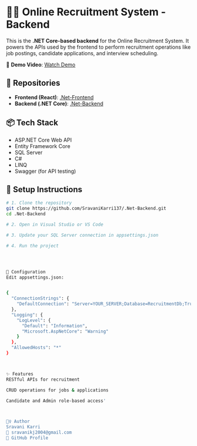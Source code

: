 # 🧑‍💼 Online Recruitment System - Backend

This is the **.NET Core-based backend** for the Online Recruitment System. It powers the APIs used by the frontend to perform recruitment operations like job postings, candidate applications, and interview scheduling.

🎥 **Demo Video**: [Watch Demo](https://www.loom.com/share/1b99f27d453e425f88ba6994185d0704?sid=1a32b8ab-9e6f-47d2-a236-97c2d4060c19)



## 📁 Repositories

- **Frontend (React)**: [.Net-Frontend](https://github.com/SravaniKarri137/.Net-Frontend)
- **Backend (.NET Core)**: [.Net-Backend](https://github.com/SravaniKarri137/.Net-Backend)




## 📦 Tech Stack

- ASP.NET Core Web API
- Entity Framework Core
- SQL Server
- C#
- LINQ
- Swagger (for API testing)

## 🚀 Setup Instructions

```bash
# 1. Clone the repository
git clone https://github.com/SravaniKarri137/.Net-Backend.git
cd .Net-Backend

# 2. Open in Visual Studio or VS Code

# 3. Update your SQL Server connection in appsettings.json

# 4. Run the project




🔧 Configuration
Edit appsettings.json:


{
  "ConnectionStrings": {
    "DefaultConnection": "Server=YOUR_SERVER;Database=RecruitmentDb;Trusted_Connection=True;"
  },
  "Logging": {
    "LogLevel": {
      "Default": "Information",
      "Microsoft.AspNetCore": "Warning"
    }
  },
  "AllowedHosts": "*"
}



✨ Features
RESTful APIs for recruitment

CRUD operations for jobs & applications

Candidate and Admin role-based access'



🙋‍♀️ Author
Sravani Karri
📧 sravanikj2004@gmail.com
🔗 GitHub Profile
